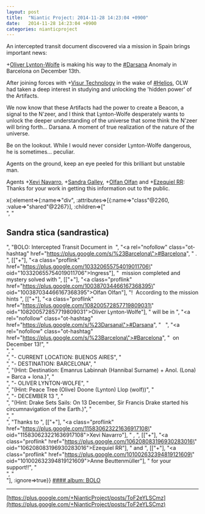 ```yaml
---
layout: post
title:  "Niantic Project: 2014-11-28 14:23:04 +0900"
date:   2014-11-28 14:23:04 +0900
categories: nianticproject
---
```

An intercepted transit document discovered via a mission in Spain brings important news:

+[Oliver Lynton-Wolfe](https://plus.google.com/108200572857719809031 "") is making his way to the [#Darsana](https://plus.google.com/s/%23Darsana "") Anomaly in Barcelona on December 13th.

After joining forces with +[Visur Technology](https://plus.google.com/115880454950193571355 "") in the wake of [#Helios](https://plus.google.com/s/%23Helios ""), OLW had taken a deep interest in studying and unlocking the 'hidden power' of the Artifacts. 

We now know that these Artifacts had the power to create a Beacon, a signal to the N'zeer, and I think that Lynton-Wolfe desperately wants to unlock the deeper understanding of the universe that some think the N'zeer will bring forth... Darsana. A moment of true realization of the nature of the universe.

Be on the lookout. While I would never consider Lynton-Wolfe dangerous, he is sometimes... peculiar. 

Agents on the ground, keep an eye peeled for this brilliant but unstable man.

Agents +[Xevi Navarro](https://plus.google.com/115830623221636917108 ""), +[Sandra Galley](https://plus.google.com/114630866966251309241 ""), +[Olfan Olfan](https://plus.google.com/100387034466167368395 "") and +[Ezequiel RR](https://plus.google.com/106208083196930283016 ""): Thanks for your work in getting this information out to the public.

x{:element=>{:name=>"div", :attributes=>[{:name=>"class"@2260, :value=>"shared"@2267}], :children=>["<br />", "<h2>Sandra stica (sandrastica)</h2>", "BOLO: Intercepted Transit Document in  ", "<a rel=\"nofollow\" class=\"ot-hashtag\" href=\"https://plus.google.com/s/%23Barcelona\">#Barcelona</a>", " . ", [["+"], "<a class=\"proflink\" href=\"https://plus.google.com/103320655754019011706\" oid=\"103320655754019011706\">Ingress</a>"], "  mission completed and mystery solved with ", [["+"], "<a class=\"proflink\" href=\"https://plus.google.com/100387034466167368395\" oid=\"100387034466167368395\">Olfan Olfan</a>"], "!  According to the mission hints ", [["+"], "<a class=\"proflink\" href=\"https://plus.google.com/108200572857719809031\" oid=\"108200572857719809031\">Oliver Lynton-Wolfe</a>"], " will be in  ", "<a rel=\"nofollow\" class=\"ot-hashtag\" href=\"https://plus.google.com/s/%23Darsana\">#Darsana</a>", "     ", "<a rel=\"nofollow\" class=\"ot-hashtag\" href=\"https://plus.google.com/s/%23Barcelona\">#Barcelona</a>", "   on December 13!", "<br />", "<br />", "- CURRENT LOCATION: BUENOS AIRES", "<br />", "- DESTINATION: BARCELONA", "<br />", "(Hint: Destination: Emanrus Labinnah (Hannibal Surname) + Anol. (Lona) = Barca + lona.)", "<br />", "- OLIVER LYNTON-WOLFE", "<br />", "(Hint: Peace Tree (Olive) Doone (Lynton) Llop (wolf))", "<br />", "- DECEMBER 13 ", "<br />", "(Hint: Drake Sets Sails: On 13 December, Sir Francis Drake started his circumnavigation of the Earth.)", "<br />", "<br />", "Thanks to ", [["+"], "<a class=\"proflink\" href=\"https://plus.google.com/115830623221636917108\" oid=\"115830623221636917108\">Xevi Navarro</a>"], " , ", [["+"], "<a class=\"proflink\" href=\"https://plus.google.com/106208083196930283016\" oid=\"106208083196930283016\">Ezequiel RR</a>"], " and ", [["+"], "<a class=\"proflink\" href=\"https://plus.google.com/101002632394819121609\" oid=\"101002632394819121609\">Anne Beuttenmüller</a>"], " for your support!!", "<br />", "<br />"], :ignore=>true}}
[#### album: BOLO](https://plus.google.com/photos/114630866966251309241/albums/6086158150614926753 "")
- - -
[https://plus.google.com/+NianticProject/posts/ToF2eYLSCmz](https://plus.google.com/+NianticProject/posts/ToF2eYLSCmz)
